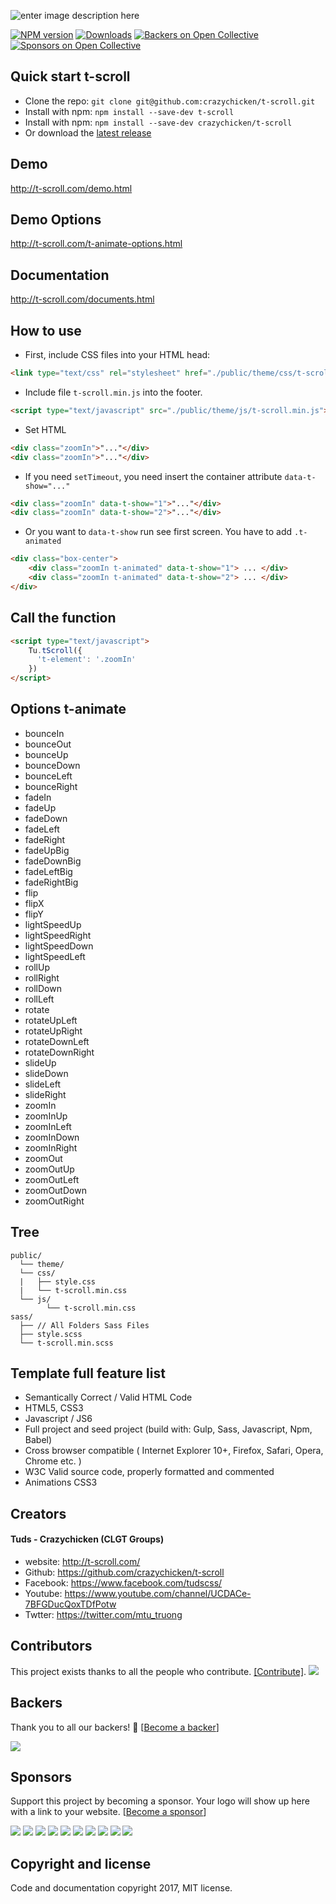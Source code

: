 ![enter image description here](http://t-scroll.com/theme/images/about.png)

[![NPM version][npm-image]][npm-url] [![Downloads][downloads-image]][npm-url] [![Backers on Open Collective](https://opencollective.com/t-scroll/backers/badge.svg)](#backers) [![Sponsors on Open Collective](https://opencollective.com/t-scroll/sponsors/badge.svg)](#sponsors) 

## Quick start t-scroll
* Clone the repo: `git clone git@github.com:crazychicken/t-scroll.git`
* Install with npm: `npm install --save-dev t-scroll`
* Install with npm: `npm install --save-dev crazychicken/t-scroll`
* Or download the [latest release](https://github.com/crazychicken/t-scroll/archive/master.zip)

## Demo
http://t-scroll.com/demo.html

## Demo Options
http://t-scroll.com/t-animate-options.html

## Documentation
http://t-scroll.com/documents.html

## How to use

* First, include CSS files into your HTML head:
```html
<link type="text/css" rel="stylesheet" href="./public/theme/css/t-scroll.min.css">
```

* Include file `t-scroll.min.js` into the footer.
```html
<script type="text/javascript" src="./public/theme/js/t-scroll.min.js"></script>
```

* Set HTML
```html
<div class="zoomIn">"..."</div>
<div class="zoomIn">"..."</div>
```

* If you need `setTimeout`, you need insert the container attribute `data-t-show="..."`
```html
<div class="zoomIn" data-t-show="1">"..."</div>
<div class="zoomIn" data-t-show="2">"..."</div>
```

* Or you want to `data-t-show` run see first screen. You have to add `.t-animated`
```html
<div class="box-center">
    <div class="zoomIn t-animated" data-t-show="1"> ... </div>
    <div class="zoomIn t-animated" data-t-show="2"> ... </div>
</div>
```

## Call the function

```html
<script type="text/javascript">
    Tu.tScroll({
      't-element': '.zoomIn'
    })
</script>
```

## Options t-animate
* bounceIn
* bounceOut
* bounceUp
* bounceDown
* bounceLeft
* bounceRight
* fadeIn
* fadeUp
* fadeDown
* fadeLeft
* fadeRight
* fadeUpBig
* fadeDownBig
* fadeLeftBig
* fadeRightBig
* flip
* flipX
* flipY
* lightSpeedUp
* lightSpeedRight
* lightSpeedDown
* lightSpeedLeft
* rollUp
* rollRight
* rollDown
* rollLeft
* rotate
* rotateUpLeft
* rotateUpRight
* rotateDownLeft
* rotateDownRight
* slideUp
* slideDown
* slideLeft
* slideRight
* zoomIn
* zoomInUp
* zoomInLeft
* zoomInDown
* zoomInRight
* zoomOut
* zoomOutUp
* zoomOutLeft
* zoomOutDown
* zoomOutRight

## Tree
```
public/
  └── theme/
  └── css/
  |   ├── style.css
  |   └── t-scroll.min.css
  └── js/
        └── t-scroll.min.css
sass/
  ├── // All Folders Sass Files
  ├── style.scss
  └── t-scroll.min.scss
```

## Template full feature list

* Semantically Correct / Valid HTML Code
* HTML5, CSS3
* Javascript / JS6
* Full project and seed project (build with: Gulp, Sass, Javascript, Npm, Babel)
* Cross browser compatible ( Internet Explorer 10+, Firefox, Safari, Opera, Chrome etc. )
* W3C Valid source code, properly formatted and commented
* Animations CSS3

## Creators

#### Tuds - Crazychicken (CLGT Groups)
* website:  http://t-scroll.com/
* Github:   https://github.com/crazychicken/t-scroll
* Facebook: https://www.facebook.com/tudscss/
* Youtube:  https://www.youtube.com/channel/UCDACe-7BFGDucQoxTDfPotw
* Twtter:   https://twitter.com/mtu_truong

## Contributors

This project exists thanks to all the people who contribute. [[Contribute]](https://github.com/crazychicken/t-scroll/blob/master/CONTRIBUTING.md).
<a href="graphs/contributors"><img src="https://opencollective.com/t-scroll/contributors.svg?width=890" /></a>


## Backers

Thank you to all our backers! 🙏 [[Become a backer](https://opencollective.com/t-scroll#backer)]

<a href="https://opencollective.com/t-scroll#backers" target="_blank"><img src="https://opencollective.com/t-scroll/backers.svg?width=890"></a>


## Sponsors

Support this project by becoming a sponsor. Your logo will show up here with a link to your website. [[Become a sponsor](https://opencollective.com/t-scroll#sponsor)]

<a href="https://opencollective.com/t-scroll/sponsor/0/website" target="_blank"><img src="https://opencollective.com/t-scroll/sponsor/0/avatar.svg"></a>
<a href="https://opencollective.com/t-scroll/sponsor/1/website" target="_blank"><img src="https://opencollective.com/t-scroll/sponsor/1/avatar.svg"></a>
<a href="https://opencollective.com/t-scroll/sponsor/2/website" target="_blank"><img src="https://opencollective.com/t-scroll/sponsor/2/avatar.svg"></a>
<a href="https://opencollective.com/t-scroll/sponsor/3/website" target="_blank"><img src="https://opencollective.com/t-scroll/sponsor/3/avatar.svg"></a>
<a href="https://opencollective.com/t-scroll/sponsor/4/website" target="_blank"><img src="https://opencollective.com/t-scroll/sponsor/4/avatar.svg"></a>
<a href="https://opencollective.com/t-scroll/sponsor/5/website" target="_blank"><img src="https://opencollective.com/t-scroll/sponsor/5/avatar.svg"></a>
<a href="https://opencollective.com/t-scroll/sponsor/6/website" target="_blank"><img src="https://opencollective.com/t-scroll/sponsor/6/avatar.svg"></a>
<a href="https://opencollective.com/t-scroll/sponsor/7/website" target="_blank"><img src="https://opencollective.com/t-scroll/sponsor/7/avatar.svg"></a>
<a href="https://opencollective.com/t-scroll/sponsor/8/website" target="_blank"><img src="https://opencollective.com/t-scroll/sponsor/8/avatar.svg"></a>
<a href="https://opencollective.com/t-scroll/sponsor/9/website" target="_blank"><img src="https://opencollective.com/t-scroll/sponsor/9/avatar.svg"></a>


[downloads-image]: https://img.shields.io/npm/dm/t-scroll.svg
[npm-url]: https://www.npmjs.com/package/t-scroll
[npm-image]: https://img.shields.io/npm/v/t-scroll.svg


## Copyright and license

Code and documentation copyright 2017, MIT license.

